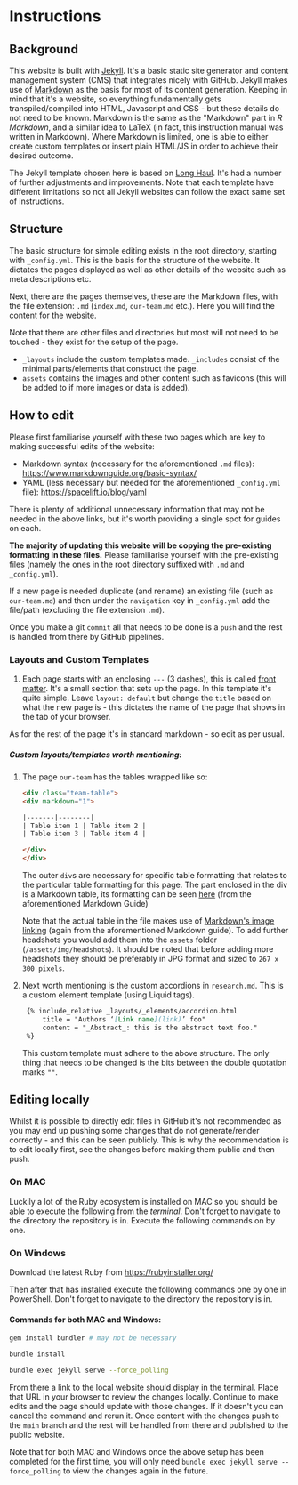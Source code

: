 # Instructions

## Background

This website is built with [Jekyll](https://en.wikipedia.org/wiki/Jekyll_(software)). It's a basic static site generator and 
content management system (CMS) that integrates nicely with GitHub.
Jekyll makes use of [Markdown](https://en.wikipedia.org/wiki/Markdown) as the basis for most of its content generation. 
Keeping in mind that it's a website, so everything fundamentally gets transpiled/compiled into HTML, Javascript and CSS - but these details do not need to be known.
Markdown is the same as the "Markdown" part in _R Markdown_, and a similar idea to LaTeX (in fact, this instruction manual was written in Markdown).
Where Markdown is limited, one is able to either create custom templates or insert plain HTML/JS in order to achieve their desired outcome.

The Jekyll template chosen here is based on [Long Haul](https://github.com/brianmaierjr/long-haul). It's had a number of further adjustments
and improvements.
Note that each template have different limitations so not all Jekyll websites can follow the exact same set of instructions.


## Structure

The basic structure for simple editing exists in the root directory, starting with `_config.yml`. This is the basis for the 
structure of the website. It dictates the pages displayed as well as other details of the website such as meta descriptions etc.

Next, there are the pages themselves, these are the Markdown files, with the file extension: `.md` (`index.md`, `our-team.md` etc.). Here you will find the content for the website. 

Note that there are other files and directories but most will not need to be touched - they exist for the setup of the page. 
- `_layouts` include the custom templates made. `_includes` consist of the minimal parts/elements that construct the page.
- `assets` contains the images and other content such as favicons (this will be added to if more images or data is added).

## How to edit

Please first familiarise yourself with these two pages which are key to making successful edits of the website:

- Markdown syntax (necessary for the aforementioned `.md` files): https://www.markdownguide.org/basic-syntax/
- YAML (less necessary but needed for the aforementioned `_config.yml` file): https://spacelift.io/blog/yaml

There is plenty of additional unnecessary information that may not be needed in the above links, but it's worth providing a single spot for guides on each.

**The majority of updating this website will be copying the pre-existing formatting in these files.** Please familiarise yourself with the pre-existing files
(namely the ones in the root directory suffixed with `.md` and `_config.yml`).

If a new page is needed duplicate (and rename) an existing file (such as `our-team.md`) and then under the `navigation` key 
in `_config.yml` add the file/path (excluding the file extension `.md`).

Once you make a git `commit` all that needs to be done is a `push` and the rest is handled from there by GitHub pipelines.

### Layouts and Custom Templates

1. Each page starts with an enclosing `---` (3 dashes), this is called [front matter](https://jekyllrb.com/docs/front-matter/).
It's a small section that sets up the page. In this template it's quite simple. Leave `layout: default` but change the `title` 
based on what the new page is - this dictates the name of the page that shows in the tab of your browser.

As for the rest of the page it's in standard markdown - so edit as per usual. 

##### Custom layouts/templates worth mentioning:

1. The page `our-team` has the tables wrapped like so:
    ```html
    <div class="team-table">
    <div markdown="1">
    
    |-------|--------|
    | Table item 1 | Table item 2 |
    | Table item 3 | Table item 4 |
    
    </div>
    </div>
    ```
    
    The outer `div`s are necessary for specific table formatting that relates to the particular table formatting for this page.
    The part enclosed in the div is a Markdown table, its formatting can be seen [here](https://www.markdownguide.org/extended-syntax/) (from the aforementioned Markdown Guide)

    Note that the actual table in the file makes use of [Markdown's image linking](https://www.markdownguide.org/basic-syntax/) (again from the aforementioned Markdown guide).
    To add further headshots you would add them into the `assets` folder (`/assets/img/headshots`). 
    It should be noted that before adding more headshots they should be preferably in JPG format and sized to `267 x 300 pixels`.


2. Next worth mentioning is the custom accordions in `research.md`. This is a custom element template (using Liquid tags).
   ```markdown
    {% include_relative _layouts/_elements/accordion.html
        title = "Authors ‘[Link name](link)’ foo"
        content = "_Abstract_: this is the abstract text foo."
    %}
    ```
    This custom template must adhere to the above structure. The only thing that needs to be changed is the bits between the double quotation marks `""`.



## Editing locally

Whilst it is possible to directly edit files in GitHub it's not recommended as you may end up pushing some changes that do 
not generate/render correctly - and this can be seen publicly.
This is why the recommendation is to edit locally first, see the changes before making them public and then push.

### On MAC

Luckily a lot of the Ruby ecosystem is installed on MAC so you should be able to execute the following from the _terminal_.
Don't forget to navigate to the directory the repository is in. Execute the following commands on by one.

### On Windows

Download the latest Ruby from https://rubyinstaller.org/

Then after that has installed execute the following commands one by one in PowerShell. Don't forget to navigate to the directory the repository is in.

#### Commands for both MAC and Windows:
```bash
gem install bundler # may not be necessary

bundle install

bundle exec jekyll serve --force_polling
```

From there a link to the local website should display in the terminal. Place that URL in your browser to review the changes locally.
Continue to make edits and the page should update with those changes. If it doesn't you can cancel the command and rerun it.
Once content with the changes push to the `main` branch and the rest will be handled from there and published to the public website.

Note that for both MAC and Windows once the above setup has been completed for the first time, you will only need 
`bundle exec jekyll serve --force_polling` to view the changes again in the future.
